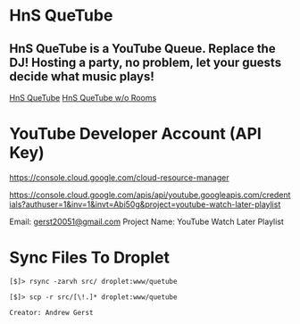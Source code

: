 HnS QueTube
========  

HnS QueTube is a YouTube Queue. Replace the DJ! Hosting a party, no problem, let your guests decide what music plays!
-------------------------------
[HnS QueTube](http://hns.netai.net/quetube/) 
[HnS QueTube w/o Rooms](http://hnsyoutube.webs.com/quetube.html) 

# YouTube Developer Account (API Key)

https://console.cloud.google.com/cloud-resource-manager

https://console.cloud.google.com/apis/api/youtube.googleapis.com/credentials?authuser=1&inv=1&invt=Abi50g&project=youtube-watch-later-playlist

Email: gerst20051@gmail.com
Project Name: YouTube Watch Later Playlist

# Sync Files To Droplet

`[$]> rsync -zarvh src/ droplet:www/quetube`

`[$]> scp -r src/[\!.]* droplet:www/quetube`

`Creator: Andrew Gerst`
